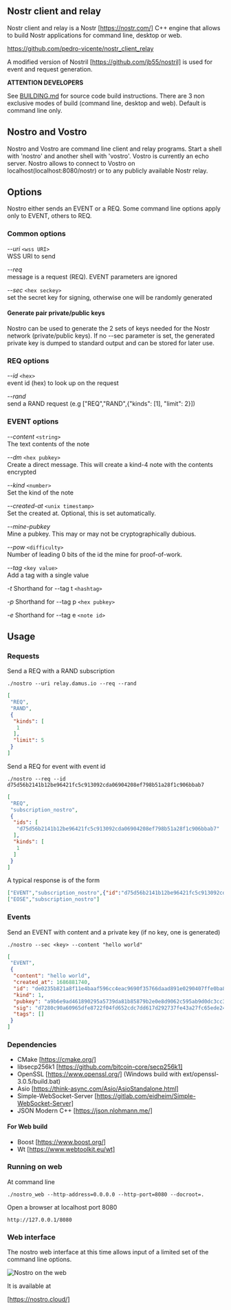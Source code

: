 ## Nostr client and relay

Nostr client and relay is a Nostr [https://nostr.com/]  C++ engine that allows to build Nostr applications for command line, desktop or web.

https://github.com/pedro-vicente/nostr_client_relay

A modified version of Nostril [https://github.com/jb55/nostril] is used for event and request generation.

**ATTENTION DEVELOPERS**

See [BUILDING.md](./BUILDING.md) for source code build instructions. There are 3 non exclusive modes of build (command line, desktop and web). Default is command line only.

## Nostro and Vostro

Nostro and Vostro are command line client and relay programs. Start a shell with 'nostro' and another shell with 'vostro'. Vostro is currently an echo server. 
Nostro allows to connect to Vostro on localhost(localhost:8080/nostr) or to any publicly available Nostr relay. 

## Options

Nostro either sends an EVENT or a REQ. Some command line options apply only to EVENT, others to REQ.

### Common options

*--uri* `<wss URI>`  
  WSS URI to send 
  
*--req*  
  message is a request (REQ). EVENT parameters are ignored 
  
*--sec* `<hex seckey>`  
  set the secret key for signing, otherwise one will be randomly generated
  
#### Generate pair private/public keys

Nostro can be used to generate the 2 sets of keys needed for the Nostr network (private/public keys). If no --sec parameter
is set, the generated private key is dumped to standard output and can be stored for later use.
  
### REQ options

*--id* `<hex>`  
  event id (hex) to look up on the request
  
*--rand*  
  send a RAND request (e.g ["REQ","RAND",{"kinds": [1], "limit": 2}])
  
### EVENT options

*--content* `<string>`     
  The text contents of the note

*--dm* `<hex pubkey>`      
  Create a direct message. This will create a kind-4 note with the contents encrypted

*--kind* `<number>`     
  Set the kind of the note

*--created-at* `<unix timestamp>`      
  Set the created at. Optional, this is set automatically.

*--mine-pubkey*  
  Mine a pubkey. This may or may not be cryptographically dubious.

*--pow* `<difficulty>`    
  Number of leading 0 bits of the id the mine for proof-of-work.

*--tag* `<key value>`      
  Add a tag with a single value

*-t*
  Shorthand for --tag t `<hashtag>`     

*-p*
  Shorthand for --tag p `<hex pubkey>`      

*-e*
  Shorthand for --tag e `<note id>`    

## Usage

### Requests

Send a REQ with a RAND subscription 

```
./nostro --uri relay.damus.io --req --rand
```

``` json
[
 "REQ",
 "RAND",
 {
  "kinds": [
   1
  ],
  "limit": 5
 }
]
```

Send a REQ for event with event id

```
./nostro --req --id d75d56b2141b12be96421fc5c913092cda06904208ef798b51a28f1c906bbab7
```

``` json
[
 "REQ",
 "subscription_nostro",
 {
  "ids": [
   "d75d56b2141b12be96421fc5c913092cda06904208ef798b51a28f1c906bbab7"
  ],
  "kinds": [
   1
  ]
 }
]
```

A typical response is of the form

```json
["EVENT","subscription_nostro",{"id":"d75d56b2141b12be96421fc5c913092cda06904208ef798b51a28f1c906bbab7","kind":1,"pubkey":"4ea843d54a8fdab39aa45f61f19f3ff79cc19385370f6a272dda81fade0a052b","created_at":1686811876,"content":"hello","tags":[],"sig":"4130b06203e3fc6d17c13208f5a0c80a58fb2c986aa417a2f71e7582dc70b918d4bb1b8226d5b36ae51897a3a04dc86cd7e54fedf3845858e29f8ce9f98e9647"}]
["EOSE","subscription_nostro"]
```


### Events

Send an EVENT with content and a private key (if no key, one is generated) 

```
./nostro --sec <key> --content "hello world"
```

``` json
[
 "EVENT",
 {
  "content": "hello world",
  "created_at": 1686881740,
  "id": "de0235b821a8f11e4baaf596cc4eac9690f35766daad891e0290407ffe0ba811",
  "kind": 1,
  "pubkey": "a9b6e9ad461890295a5739da81b85879b2e0e8d9062c595ab9d0dc3cc3a69f61",
  "sig": "d7280c90a60965dfe8722f04fd652cdc7dd617d292737fe43a27fc65ede240932489aae9226c3b699d0a3fe9203e2364e622d582a1d4ae38b1f4df966cd256dd",
  "tags": []
 }
]
```

### Dependencies

- CMake [https://cmake.org/]
- libsecp256k1 [https://github.com/bitcoin-core/secp256k1]
- OpenSSL [https://www.openssl.org/] (Windows build with ext/openssl-3.0.5/build.bat)
- Asio [https://think-async.com/Asio/AsioStandalone.html] 
- Simple-WebSocket-Server [https://gitlab.com/eidheim/Simple-WebSocket-Server] 
- JSON Modern C++ [https://json.nlohmann.me/] 

#### For Web build

- Boost [https://www.boost.org/]
- Wt [https://www.webtoolkit.eu/wt]

### Running on web

At command line

```
./nostro_web --http-address=0.0.0.0 --http-port=8080 --docroot=.
```

Open a browser at localhost port 8080

```
http://127.0.0.1/8080
```
### Web interface

The nostro web interface at this time allows input of a limited set of the command line options.

![Nostro on the web](https://pedro-vicente.net/images/nostro.png)

It is available at

[https://nostro.cloud/]


